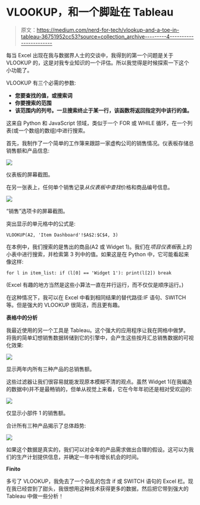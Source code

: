 # VLOOKUP，和一个脚趾在 Tableau

> 原文：<https://medium.com/nerd-for-tech/vlookup-and-a-toe-in-tableau-36751952cc53?source=collection_archive---------4----------------------->

每当 Excel 出现在我与数据界人士的交谈中，我得到的第一个问题是关于 VLOOKUP 的，这是对我专业知识的一个评估。所以我觉得是时候探索一下这个小功能了。

VLOOKUP 有三个必需的参数:

*   **您要查找的值，或搜索词**
*   **你要搜索的范围**
*   **该范围内的列号。一旦搜索终止于某一行，该函数将返回指定列中该行的值。**

这来自 Python 和 JavaScript 领域，类似于一个 FOR 或 WHILE 循环，在一个列表(或一个数组的数组)中进行搜索。

首先，我制作了一个简单的工作簿来跟踪一家虚构公司的销售情况。仪表板存储总销售额和产品信息:

![](img/3427802b11f62559a80d1814351a6bcf.png)

仪表板的屏幕截图。

在另一张表上，任何单个销售记录*从仪表板中查找*价格和商品编号信息。

![](img/998e48bbd4974a55d0c6c97aec7bbbd8.png)

“销售”选项卡的屏幕截图。

突出显示的单元格中的公式是:

```
VLOOKUP(A2, 'Item Dashboard'!$A$2:$C$4, 3)
```

在本例中，我们搜索的是售出的商品(A2 或 Widget 1)。我们在*项目仪表板*表上的小表中进行搜索，并检索第 3 列中的值。如果这是在 Python 中，它可能看起来像这样:

```
for l in item_list: if (l[0] == 'Widget 1'): print(l[2]) break
```

(Excel 有趣的地方当然是这些小算法一直在并行运行，而不仅仅是顺序运行。)

在这种情况下，我可以在 Excel 中看到相同结果的替代路径:IF 语句、SWITCH 等。但是强大的 VLOOKUP 很简洁，而且更有趣。

**表格中的分析**

我最近使用的另一个工具是 Tableau。这个强大的应用程序让我在网格中做梦。将我的简单幻想销售数据转储到它的引擎中，会产生这些按月汇总销售数据的可视化效果:

![](img/c7ab11c4be02b4574650d62b4d260895.png)

显示两年内所有三种产品的总销售额。

这些过滤器让我们很容易就能发现原本模糊不清的观点。虽然 Widget 1(在我编造的数据中)并不是最畅销的，但单从视觉上来看，它在今年年初还是相对受欢迎的:

![](img/a4899da119db3440e5280f1c767394d5.png)

仅显示小部件 1 的销售额。

合计所有三种产品揭示了总体趋势:

![](img/9f698016b5de124df0417eb88da31f3b.png)

如果这个数据是真实的，我们可以对全年的产品需求做出合理的假设。这可以为我们的生产计划提供信息，并确定一年中有增长机会的时间。

**Finito**

多亏了 VLOOKUP，我免去了一个杂乱的包含 if 或 SWITCH 语句的 Excel 栏。现在我已经尝到了甜头，我很想用这种技术获得更多的数据，然后把它带到强大的 Tableau 中做一些分析！